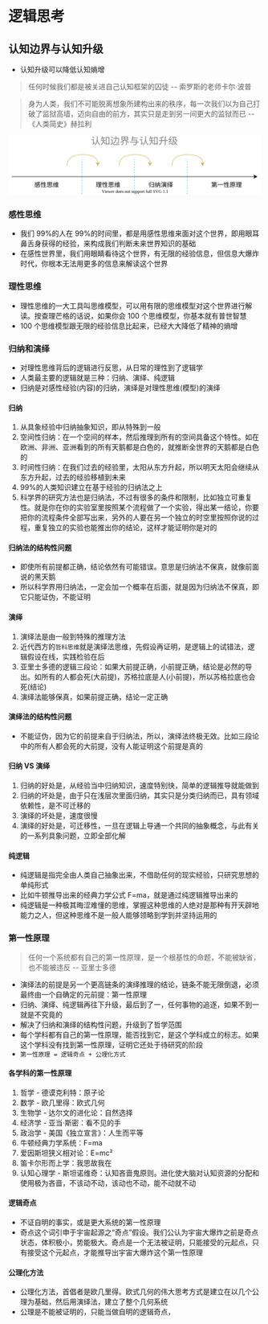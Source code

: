 # 逻辑思考

## 认知边界与认知升级

- 认知升级可以降低认知熵增

> 任何时候我们都是被关进自己认知框架的囚徒 -- 索罗斯的老师卡尔·波普

> 身为人类，我们不可能脱离想象所建构出来的秩序，每一次我们以为自己打破了监狱高墙，迈向自由的前方，其实只是走到另一间更大的监狱而已 -- 《人类简史》赫拉利

![认知边界与认知升级](./assets/cognitive-boundary.drawio.svg)

### 感性思维

- 我们 99%的人在 99%的时间里，都是用感性思维来面对这个世界，即用眼耳鼻舌身获得的经验，来构成我们判断未来世界知识的基础
- 在感性世界里，我们用眼睛看待这个世界，有无限的经验信息，但信息大爆炸时代，你根本无法用更多的信息来解读这个世界

### 理性思维

- 理性思维的一大工具叫思维模型，可以用有限的思维模型对这个世界进行解读。按查理芒格的话说，如果你会 100 个思维模型，你基本就有普世智慧
- 100 个思维模型跟无限的经验信息比起来，已经大大降低了精神的熵增

### 归纳和演绎

- 对理性思维背后的逻辑进行反思，从日常的理性到了逻辑学
- 人类最主要的逻辑就是三种：归纳、演绎、纯逻辑
- 归纳是对感性经验(内容)的归纳，演绎是对理性思维(模型)的演绎

#### 归纳

1. 从具象经验中归纳抽象知识，即从特殊到一般
2. 空间性归纳：在一个空间的样本，然后推理到所有的空间具备这个特性。如在欧洲、非洲、亚洲看到的所有天鹅都是白色的，就推断全世界的天鹅都是白色的
3. 时间性归纳：在我们过去的经验里，太阳从东方升起，所以明天太阳会继续从东方升起，过去的经验移植到未来
4. 99%的人类知识建立在基于经验的归纳法之上
5. 科学界的研究方法也是归纳法，不过有很多的条件和限制，比如独立可重复性。就是你在你的实验室里按照某个流程做了一个实验，得出某一结论，你要把你的流程条件全部写出来，另外的人要在另一个独立的时空里按照你说的过程，重复独立的实验也能推出你的结论，这样才能证明你是对的

#### 归纳法的结构性问题

- 即使所有前提都正确，结论依然有可能错误。意思是归纳法不保真，就像前面说的黑天鹅
- 所以科学界用归纳法，一定会加一个概率在后面，就是因为归纳法不保真，即它只能证伪，不能证明

#### 演绎

1. 演绎法是由一般到特殊的推理方法
2. 近代西方的`哲科思维`就是演绎法思维，先假设再证明，是逻辑上的试错法，逻辑假设在线，实践检验在后
3. 亚里士多德的逻辑三段论：如果大前提正确，小前提正确，结论是必然的导出。如所有的人都会死(大前提)，苏格拉底是人(小前提)，所以苏格拉底也会死(结论)
4. 演绎法能够保真，如果前提正确，结论一定正确

#### 演绎法的结构性问题

- 不能证伪，因为它的前提来自于归纳法，所以，演绎法终极无效。比如三段论中的所有人都会死的大前提，没有人能证明这个前提是真的

#### 归纳 VS 演绎

1. 归纳的好处是，从经验当中归纳知识，速度特别快，简单的逻辑推导就能做到
2. 归纳的坏处是，由于只在浅层次里面归纳，其实只是分类归纳而已，具有领域依赖性，是不可迁移的
3. 演绎的坏处是，速度很慢
4. 演绎的好处是，可迁移性，一旦在逻辑上导通一个共同的抽象概念，与此有关的一系列具象问题，立即全部化解

#### 纯逻辑

- 纯逻辑是指完全由人类自己抽象出来，不借助任何的现实经验，只研究思想的单纯形式
- 比如牛顿推导出来的经典力学公式 F=ma，就是通过纯逻辑推导出来的
- 纯逻辑是一种极其晦涩难懂的思维，掌握这种思维的人绝对是那种有开天辟地能力之人，但这种思维不是一般人能够领略到学到并坚持运用的

### 第一性原理

> 任何一个系统都有自己的第一性原理，是一个根基性的命题，不能被缺省，也不能被违反 -- 亚里士多德

- 演绎法的前提是另一个更高链条的演绎推理的结论，链条不能无限倒退，必须最终由一个自确定的元前提：第一性原理
- 归纳、演绎、纯逻辑再往下升级，最后到了一，任何事物的追逐，如果不到一就是不究竟的
- 解决了归纳和演绎的结构性问题，升级到了哲学范围
- 每个学科都有自己的第一性原理，能否找到它，是这个学科成立的标志。如果这个学科没有找到第一性原理，证明它还处于待研究的阶段
- `第一性原理 = 逻辑奇点 + 公理化方式`

#### 各学科的第一性原理

1. 哲学 - 德谟克利特：原子论
2. 数学 - 欧几里得：欧式几何
3. 生物学 - 达尔文的进化论：自然选择
4. 经济学 - 亚当·斯密：看不见的手
5. 政治学 - 美国《独立宣言》：人生而平等
6. 牛顿经典力学系统：F=ma
7. 爱因斯坦狭义相对论：E=mc²
8. 笛卡尔形而上学：我思故我在
9. 认知心理学 - 斯坦诺维奇：认知吝啬鬼原则。进化使大脑对认知资源的分配和使用极为吝啬，不该动不动，该动也不动，能不动就不动

#### 逻辑奇点

- 不证自明的事实，或是更大系统的第一性原理
- 奇点这个词引申于宇宙起源之“奇点”假设。我们公认为宇宙大爆炸之前是奇点状态，体积极小，势能极大。奇点是一个无法被证明，只能接受的元起点，只有接受这个元起点，才能推导出宇宙大爆炸这个第一性原理

#### 公理化方法

- 公理化方法，首倡者是欧几里得。欧式几何的伟大思考方式是建立在以几个公理为基础，然后用演绎法，建立了整个几何系统
- 公理是不能被证明的，只能当做自明的逻辑奇点，
